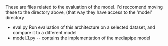 These are files related to the evaluation of the model. I'd reccomend moving these to the directory above, (that way they have access to the 'model' directory

- eval.py Run evaluation of this architecture on a selected dataset, and compare it to a different model
- model_1.py -- contains the implementation of the mediapipe model
